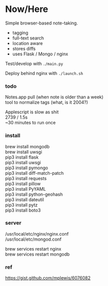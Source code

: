 # Now/Here  

Simple browser-based note-taking.
- tagging
- full-text search
- location aware
- stores diffs
- uses Flask / Mongo / nginx

Test/develop with `./main.py`  

Deploy behind nginx with `./launch.sh`   


### todo

Notes.app pull (when note is older than a week)  
tool to normalize tags (what, is it 2004?)  
  
Applescript is slow as shit  
2739 / 1.5s  
~30 minutes to run once  


### install

brew install mongodb  
brew install uwsgi  
pip3 install flask  
pip3 install uwsgi  
pip3 install pymongo  
pip3 install diff-match-patch  
pip3 install requests  
pip3 install pillow  
pip3 install PyYAML  
pip3 install python-geohash  
pip3 install dateutil  
pip3 install pytz  
pip3 install boto3

### server

/usr/local/etc/nginx/nginx.conf  
/usr/local/etc/mongod.conf  
  
brew services restart nginx  
brew services restart mongodb  


### ref

https://gist.github.com/mplewis/6076082